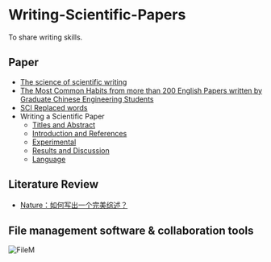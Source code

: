 # Writing-Scientific-Papers
To share writing skills.
## Paper
- [The science of scientific writing](https://www.usenix.org/sites/default/files/gopen_and_swan_science_of_scientific_writing.pdf)
- [The Most Common Habits from more than 200 English Papers written by Graduate Chinese Engineering Students](https://github.com/Openviewer/Writing-Scientific-Papers/blob/main/Writing%20mistakes%20summary.pdf)
- [SCI Replaced words](https://github.com/Openviewer/Writing-Scientific-Papers/tree/main/Classic%20words%20in%20SCI%20papers)
- Writing a Scientific Paper
  - [Titles and Abstract](https://github.com/Openviewer/Writing-Scientific-Papers/tree/main/The%20science%20of%20scientific%20writing)
  - [Introduction and References](https://github.com/Openviewer/Writing-Scientific-Papers/tree/main/The%20science%20of%20scientific%20writing)
  - [Experimental](https://github.com/Openviewer/Writing-Scientific-Papers/tree/main/The%20science%20of%20scientific%20writing)
  - [Results and Discussion ](https://github.com/Openviewer/Writing-Scientific-Papers/tree/main/The%20science%20of%20scientific%20writing)
  - [Language](https://github.com/Openviewer/Writing-Scientific-Papers/tree/main/The%20science%20of%20scientific%20writing)

## Literature Review
- [Nature：如何写出一个完美综述？](https://mp.weixin.qq.com/s/ixCESzAPxwclskmABO2jYg)

## File management software &amp; collaboration tools
![FileM](https://mmbiz.qpic.cn/sz_mmbiz_png/4Coxww3Vbq4lKSNKF4w1d4X9Kibrt4yFibrKeZUlXEZ60BFShpVW2jalY2KA9UKJOwJQwQNoSGictERdcav6g8Irw/640?wx_fmt=png&wxfrom=5&wx_lazy=1&wx_co=1)
